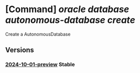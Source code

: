 # [Command] _oracle database autonomous-database create_

Create a AutonomousDatabase

## Versions

### [2024-10-01-preview](/Resources/mgmt-plane/L3N1YnNjcmlwdGlvbnMve30vcmVzb3VyY2Vncm91cHMve30vcHJvdmlkZXJzL29yYWNsZS5kYXRhYmFzZS9hdXRvbm9tb3VzZGF0YWJhc2VzL3t9/2024-10-01-preview.xml) **Stable**

<!-- mgmt-plane /subscriptions/{}/resourcegroups/{}/providers/oracle.database/autonomousdatabases/{} 2024-10-01-preview -->
